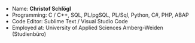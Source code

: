 - Name:        **Christof Schlögl**
- Programming: C / C++, SQL,  PL/pgSQL, PL/Sql, Python, C#, PHP, ABAP
- Code Editor: Sublime Text / Visual Studio Code
- Employed at: University of Applied Sciences Amberg-Weiden (Studienbüro)
